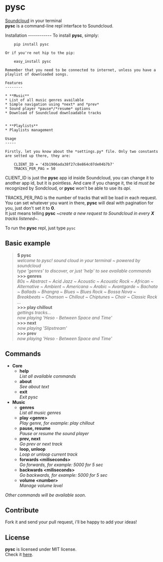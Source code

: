 pysc
====

[Soundcloud](http://www.soundcloud.com/) in your terminal  
**pysc** is a command-line repl interface to Soundcloud.

Installation
	------------
	To install **pysc**, simply:  

		pip install pysc

	Or if you're not hip to the pip:

		easy_install pysc

	Remember that you need to be connected to internet, unless you have a playlist of downloaded songs.

	Features
	--------

	* **Music**
	* List of all music genres available
	* Simple navigation using *next* and *prev*
	* Sound player *pause*/*resume* options
	* Download of Soundcloud downloadable tracks


	* **Playlists**
	* Playlists management

	Usage
	-----

	Firstly, let you know about the *settings.py* file. Only two constants are setted up there, they are:  

		CLIENT_ID = '43b1906ada38f27c8e864c07de04b7b7'
		TRACKS_PER_PAG = 50

CLIENT\_ID is just the **pysc** app id inside Soundcloud, you can change it to another app id, but it is pointless. And care if you change it, the id *must be* recognized by Sondcloud, or **pysc** won't be able to use its *api*.  

TRACKS\_PER\_PAG is the number of tracks that will be load in each request. You can set whatever you want in there, **pysc** will deal with pagination for you, just don't set it to **0**.  
It just means telling **pysc** *~create a new request to Soundcloud in every **X** tracks listened~*.

To run the **pysc** repl, just type `pysc`

Basic example
-------------
>**$ pysc**  
>*welcome to pysc! sound cloud in your terminal ~ powered by soundcloud*  
>*type 'genres' to discover, or just 'help' to see available commands*  
>**&gt;&gt;&gt; genres**  
>*80s ~ Abstract ~ Acid Jazz ~ Acoustic ~ Acoustic Rock ~ African ~ Alternative ~ Ambient ~ Americana ~ Arabic ~ Avantgarde ~ Bachata ~ Ballads ~ Bhangra ~ Blues ~ Blues Rock ~ Bossa Nova ~ Breakbeats ~ Chanson ~ Chillout ~ Chiptunes ~ Choir ~ Classic Rock ...*  
>**&gt;&gt;&gt; play chillout**  
>*gettings tracks...*  
>*now playing 'Heso - Between Space and Time'*  
>**&gt;&gt;&gt; next**  
>*now playing 'Slipstream'*  
>**&gt;&gt;&gt; prev**  
>*now playing 'Heso - Between Space and Time'*

Commands
--------
* **Core**
  * **help**  
    *List all available commands*
  * **about**  
    *See about text*
  * **exit**  
    *Exit pysc*
* **Music**
  * **genres**  
    *List all music genres*
  * **play &lt;genre&gt;**  
    *Play genre, for example: play chillout*
  * **pause, resume**  
    *Pause or resume the sound player*
  * **prev, next**  
    *Go prev or next track*
  * **loop, unloop**  
    *Loop or unloop current track*
  * **forwards &lt;miliseconds&gt;**  
    *Go forwards, for example: 5000 for 5 sec*
  * **backwards &lt;miliseconds&gt;**  
    *Go backwards, for example: 5000 for 5 sec*
  * **volume &lt;number&gt;**  
    *Manage volume level*

*Other commands will be available soon*.

Contribute
----------
Fork it and send your pull request, i'll be happy to add your ideas!

License
-------
**pysc** is licensed under MIT license.  
Check it [here](https://github.com/ramonsaraiva/pysc/blob/master/LICENSE).
